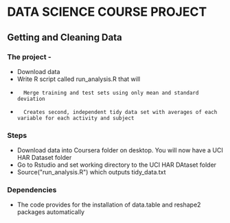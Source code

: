 # DATA SCIENCE COURSE PROJECT
## Getting and Cleaning Data

### The project - 
*  Download data
*  Write R script called run_analysis.R that will 
*       Merge training and test sets using only mean and standard deviation
*       Creates second, independent tidy data set with averages of each variable for each activity and subject


### Steps
*  Download data into Coursera folder on desktop.  You will now have a UCI HAR Dataset folder
*  Go to Rstudio and set working directory to the UCI HAR DAtaset folder
*  Source("run_analysis.R") which outputs tidy_data.txt 

### Dependencies
* The code provides for the installation of data.table and reshape2 packages automatically